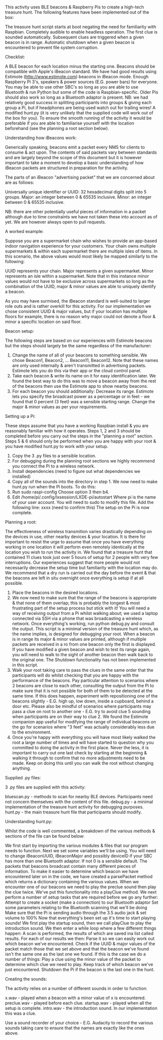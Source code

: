 This activity uses BLE beacons & Raspberry Pis to create a high-tech treasure hunt. The following features have been implemented out of the box:

The treasure hunt script starts at boot negating the need for familiarity with Raspbian.
Completely audible to enable headless operation.
The first clue is sounded automatically. Subsequent clues are triggered when a given beacon is in range.
Automatic shutdown when a given beacon is encountered to prevent file system corruption.

Checklist:

A BLE beacon for each location minus the starting one. Beacons should be compatible with Apple's iBeacon standard. We have had good results using Estimote (http://www.estimote.com) beacons in iBeacon mode.
Enough Raspberry Pi 3's, speakers & power sources (E.G. power bars) for everyone. You may be able to use other SBC's so long as you are able to use Bluetooth & run Python but some of the code is Raspbian-specific. Older Pis should also work so long as a Bluetooth adaptor is present. NB: we had relatively good success in splitting participants into groups & giving each group a Pi, but if headphones are being used watch out for trailing wires!
A modified hunt.py (it is very unlikely that the supplied code will work out of the box for you).
To ensure the smooth running of the activity it would be preferable if you are able to familiarise yourself with the location beforehand (see the planning a root section below).

Understanding how iBeacons work:

Generically speaking, beacons emit a packet every NMS for clients to consume & act upon. The contents of said packets vary between standards and are largely beyond the scope of this document but it is however important to take a moment to develop a basic understanding of how iBeacon packets are structured in preparation for the activity.

The parts of an iBeacon "advertising packet" that we are concerned about are as follows:

Universally unique identifier or UUID: 32 hexadecimal digits split into 5 groups.
Major: an integer between 0 & 65535 inclusive.
Minor: an integer between 0 & 65535 inclusive.

NB: there are other potentially useful pieces of information in a packet although due to time constraints we have not taken these into account as of yet. We are however always open to pull requests.

A worked example:

Suppose you are a supermarket chain who wishes to provide an app-based indoor navigation experience for your customers. Your chain owns multiple supermarkets & within each supermarket there are multiple isles of items. In this scenario, the above values would most likely be mapped similarly to the following:

UUID represents your chain.
Major represents a given supermarket.
Minor represents an isle within a supermarket.
Note that in this instance minor values would not have to be exclusive across supermarkets so long as the combination of the UUID, major & minor values are able to uniquely identify a beacon.

As you may have surmised, the iBeacon standard is well-suited to larger role outs and is rather overkill for this activity. For our implementation we chose consistent UUID & major values, but if your location has multiple floors for example, there is no reason why major could not denote a floor & minor a specific location on said floor.

Beacon setup:

The following steps are based on our experiences with Estimote beacons but the steps should largely be the same regardless of the manufacturer:

1. Change the name of all of your beacons to something sensible. We chose Beacon1, Beacon2, ... Beacon11, Beacon12. Note that these names are only used internally & aren't transmitted in advertising packets. Estimote lets you do this via their app or the cloud control panel.
2. Take each beacon & write its name on it for easy identification later. We found the best way to do this was to move a beacon away from the rest of the beacons then use the Estimote app to show nearby beacons.
3. For each beacon you should additionally:
Decrease its range. Estimote lets you specify the broadcast power as a percentage or in feet - we found that 0 percent (3 feet) was a sensible starting range.
Change the major & minor values as per your requirements.

Setting up a Pi:

These steps assume that you have a working Raspbian install & you are reasonably familiar with how it operates. Steps 1, 2 and 3 should be completed before you carry out the steps in the "planning a root" section. Steps 5 & 6 should only be performed when you are happy with your root & you have modified hunt.py to work with your setup.

1. Copy the 3 .py files to a sensible location.
2. For debugging during the planning root sections we highly recommend you connect the Pi to a wireless network.
3. Install dependencies (need to figure out what dependencies we installed)
4. Copy all of the sounds into the directory in step 1.
We now need to make hunt.py run when the Pi boots. To do this:
5. Run
sudo raspi-config
Choose option 3 then b4.
6. Edit
/home/pi/.config/lxsession/LXDE-pi/autostart 
Where pi is the name of your user account. You will need to sudo to modify this file.
Add the following line:
xxxx (need to confirm this)
The setup on the Pi is now complete.

Planning a root:

The effectiveness of wireless transmition varies drastically depending on the devices in use, other nearby devices & your location. It is there for important to resist the urge to assume that once you have everything working in one location it will perform even remotely identically at the location you wish to run the activity in.
We found that a treasure hunt that contained 11 clues took just over 5 hours of setup for 2 people with very few interruptions. Our experiences suggest that more people would not necessarily decrease the setup time but familiarity with the location may do. We recommend that a dry run is carried out the day before the event & that the beacons are left in situ overnight once everything is setup if at all possible.

1. Place the beacons in the desired locations.
2. We now need to make sure that the range of the beacons is appropriate & that none of them overlap; this is probably the longest & most frustrating part of the setup process but stick with it! You will need a way of receiving output from a Pi whilst walking about; we used a laptop connected via SSH via a phone that was broadcasting a wireless network. Once everything's working, run
python debug.py
and consult the output.
This script is a minimal version of the treasure hunt which, as the name implies, is designed for debugging your root. When a beacon is in range its major & minor values are printed, although if multiple packets are received in a ro from one beacon only the first is displayed. If you have modified a given beacon and wish to test its range again, you will need to walk to the sight of another beacon then walk back to the original one. The Shutdown functionality has not been implemented in this script.
3. Walk your root taking care to pass the clues in the same order that the participants will do whilst checking that you are happy with the performance of the beacons. Pay particular attention to scenarios where 2 beacons are close to each other, consulting the output from the Pi to make sure that it is not possible for both of them to be detected at the same time. If this does happen, experiment with repositioning one of the beacons slightly - E.G. high up, low down, inside a cupboard, behind a door etc. Please also be mindful of scenarios where participants may pass a clue on root to another one - E.G. try to avoid clue 5 sounding when participants are on their way to clue 2. We found the Estimote companion app useful for modifying the range of individual beacons on the go for scenarios where "3 feet" was actually considerably less due to the environment.
4. Once you're happy with everything you will have most likely walked the root a large number of times and will have started to question why you committed to doing the activity in the first place. Never the less, it is important to carry out one last check by starting at the beginning & walking it through to confirm that no more adjustments need to be made. Keep on doing this until you can walk the root without changing anything.

Supplied .py files:

3 .py files are supplied with this activity:

bluescan.py - methods to scan for nearby BLE devices. Participants need not concern themselves with the content of this file.
debug.py - a minimal implementation of the treasure hunt activity for debugging purposes.
hunt.py - the main treasure hunt file that participants should modify.

Understanding hunt.py:

Whilst the code is well commented, a breakdown of the various methods & sections of the file can be found below:

We first start by importing the various modules & files that our program needs to function.
Next we set some variables we'll be using. You will need to change iBeaconUUID, iBeaconMajor and possibly deviceID if your SBC has more than one Bluetooth adaptor. If not 0 is a sensible default.
The packets that beacons broadcast contain many different pieces of information. To make it easier to determine which beacon we have encountered later on in the code, we have created a parsePacket method which returns a dictionary containing the various values.
When we encounter one of our beacons we need to play the preclue sound then play the clue twice. We've put this functionality into a playClue method.
We next perform a number of setup tasks that are required before we go any further:
Attempt to create a socket (make a connection) to our Bluetooth adaptor
Set some parameters relating to the Bluetooth scanning that we'll be doing
Make sure that the Pi is sending audio through the 3.5 audio jack & set volume to 100%
Now that everything's been set up it's time to start playing sounds! We first play the startup sound, then we call playClue to play the introduction sound.
We then enter a while loop where a few different things happen:
A scan is performed, the results of which are saved ina  list called results.
For each of our results we then:
Parse it so we can easily work out which beacon we've encountered.
Check if the UUID & major values of the packet match those that we set above and that the beacon we've found isn't the same one as the last one we found. If this is the case we do a number of things:
Play a clue using the minor value of the packet to determine which clue we need to play.
Keep track of which beacon we've just encountered.
Shutdown the Pi if the beacon is the last one in the hunt.

Creating the sounds:

The activity relies on a number of different sounds in order to function:

x.wav - played when a beacon with a minor value of x is encountered.
preclue.wav - played before each clue.
startup.wav - played when all the setup is complete.
intro.wav - the introduction sound. In our implementation this was a clue.

Use a sound recorder of your choice - E.G. Audacity to record the various sounds taking care to ensure that the names are exactly like the ones above.